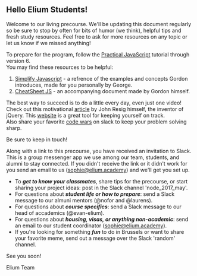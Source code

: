 
## Hello Elium Students!

Welcome to our living precourse.  We'll be updating this document regularly so be sure to stop by often for bits of humor (we think), helpful tips and fresh study resources.  Feel free to ask for more resources on any topic or let us know if we missed anything!


To prepare for the program, follow the [Practical JavaScript](https://watchandcode.com/p/practical-javascript) tutorial through version 6.   
You may find these resources to be helpful:  
	
1. [Simplify Javascript](https://github.com/GeorgeFourikis/Simplify-JavaScript) - a refrence of the examples and concepts Gordon introduces, made for you personally by George.   
2. [CheatSheet JS](https://github.com/gordonmzhu) - an accompanying document made by Gordon himself.

The best way to succeed is to do a little every day, even just one video!  Check out this motivational [article](http://ejohn.org/blog/write-code-every-day/) by John Resig himself, the inventor of jQuery.  This [website](https://codehalf.com) is a great tool for keeping yourself on track.  
Also share your favorite [code wars](https://www.codewars.com/trainer/setup) on slack to keep your problem solving sharp.  

Be sure to keep in touch!  

Along with a link to this precourse, you have received an invitation to Slack.  This is a group messenger app we use among our team, students, and alumni to stay connected.  If you didn't receive the link or it didn't work for you send an email to us (sophie@elium.academy) and we'll get you set up.
* To **_get to know your classmates_**, share tips for the precourse, or start sharing your project ideas: post in the Slack channel 'node_2017_may'.
* For questions about **_student life or how to prepare_**: send a Slack message to our almuni mentors (@nofor and @laurens).
* For questions about **_course specifics_**: send a Slack message to our head of accademics (@evan-elium).
* For questions about **_housing, visas, or anything non-academic_**: send an email to our student coordinator (sophie@elium.academy).
* If you're looking for something **_fun_** to do in Brussels or want to share your favorite meme, send out a message over the Slack 'random' channel.

See you soon!

Elium Team


